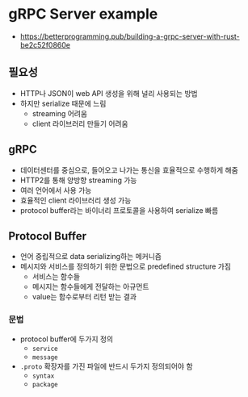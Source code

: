 # gRPC Server example
* https://betterprogramming.pub/building-a-grpc-server-with-rust-be2c52f0860e

## 필요성
* HTTP나 JSON이 web API 생성을 위해 널리 사용되는 방법
* 하지만 serialize 때문에 느림
  - streaming 어려움
  - client 라이브러리 만들기 어려움

## gRPC
* 데이터센터를 중심으로, 들어오고 나가는 통신을 효율적으로 수행하게 해줌
* HTTP2를 통해 양방향 streaming 가능
* 여러 언어에서 사용 가능
* 효율적인 client 라이브러리 생성 가능
* protocol buffer라는 바이너리 프로토콜을 사용하여 serialize 빠름

## Protocol Buffer
* 언어 중립적으로 data serializing하는 메커니즘
* 메시지와 서비스를 정의하기 위한 문법으로 predefined structure 가짐
  - 서비스는 함수들
  - 메시지는 함수들에게 전달하는 아규먼트
  - value는 함수로부터 리턴 받는 결과

### 문법
* protocol buffer에 두가지 정의
  - `service`
  - `message`
* `.proto` 확장자를 가진 파일에 반드시 두가지 정의되어야 함
  - `syntax`
  - `package`